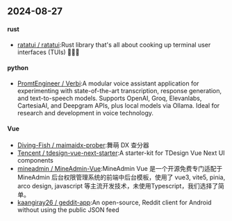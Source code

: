 ## 2024-08-27
#### rust
* [ratatui / ratatui](https://github.com/ratatui/ratatui):Rust library that's all about cooking up terminal user interfaces (TUIs) 👨‍🍳🐀
#### python
* [PromtEngineer / Verbi](https://github.com/PromtEngineer/Verbi):A modular voice assistant application for experimenting with state-of-the-art transcription, response generation, and text-to-speech models. Supports OpenAI, Groq, Elevanlabs, CartesiaAI, and Deepgram APIs, plus local models via Ollama. Ideal for research and development in voice technology.
#### Vue
* [Diving-Fish / maimaidx-prober](https://github.com/Diving-Fish/maimaidx-prober):舞萌 DX 查分器
* [Tencent / tdesign-vue-next-starter](https://github.com/Tencent/tdesign-vue-next-starter):A starter-kit for TDesign Vue Next UI components
* [mineadmin / MineAdmin-Vue](https://github.com/mineadmin/MineAdmin-Vue):MineAdmin Vue 是一个开源免费专门适配于 MineAdmin 后台权限管理系统的前端中后台模板，使用了 vue3, vite5, pinia, arco design, javascript 等主流开发技术，未使用Typescript，我们选择了简单。
* [kaangiray26 / geddit-app](https://github.com/kaangiray26/geddit-app):An open-source, Reddit client for Android without using the public JSON feed
